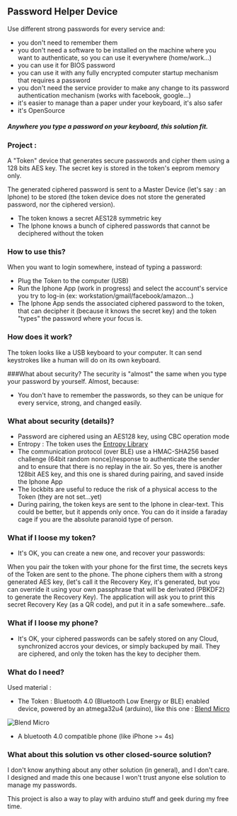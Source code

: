 
## Password Helper Device

Use different strong passwords for every service and:

- you don't need to remember them
- you don't need a software to be installed on the machine where you want to authenticate, so you can use it everywhere (home/work...)
- you can use it for BIOS password
- you can use it with any fully encrypted computer startup mechanism that requires a password
- you don't need the service provider to make any change to its password authentication mechanism (works with facebook, google...)
- it's easier to manage than a paper under your keyboard, it's also safer
- it's OpenSource


##### Anywhere you type a password on your keyboard, this solution fit.

### Project :
A "Token" device that generates secure passwords and cipher them using a 128 bits AES key. The secret key is stored in the token's eeprom memory only.

The generated ciphered password is sent to a Master Device (let's say : an Iphone) to be stored (the token device does not store the generated password, nor the ciphered version).

- The token knows a secret AES128 symmetric key
- The Iphone knows a bunch of ciphered passwords that cannot be deciphered without the token

### How to use this?
When you want to login somewhere, instead of typing a password:

- Plug the Token to the computer (USB)
- Run the Iphone App (work in progress) and select the account's service you try to log-in (ex: workstation/gmail/facebook/amazon...)
- The Iphone App sends the associated ciphered password to the token, that can decipher it (because it knows the secret key) and the token "types" the password where your focus is.


### How does it work?
The token looks like a USB keyboard to your computer. It can send keystrokes like a human will do on its own keyboard.


###What about security?
The security is "almost" the same when you type your password by yourself. Almost, because:
- You don't have to remember the passwords, so they can be unique for every service, strong, and changed easily.


### What about security (details)?

- Password are ciphered using an AES128 key, using CBC operation mode
- Entropy : The token uses the [Entropy Library](https://sites.google.com/site/astudyofentropy/project-definition/timer-jitter-entropy-sources/entropy-library)
- The communication protocol (over BLE) use a HMAC-SHA256 based challenge (64bit random nonce)/response to authenticate the sender and to ensure that there is no replay in the air. So yes, there is another 128bit AES key, and this one is shared during pairing, and saved inside the Iphone App
- The lockbits are useful to reduce the risk of a physical access to the Token (they are not set...yet)
- During pairing, the token keys are sent to the Iphone in clear-text. This could be better, but it appends only once. You can do it inside a faraday cage if you are the absolute paranoid type of person.

### What if I loose my token?
- It's OK, you can create a new one, and recover your passwords:

When you pair the token with your phone for the first time, the secrets keys of the Token are sent to the phone.
The phone ciphers them with a strong generated AES key, (let's call it the Recovery Key, it's generated, but you can override it using your own passphrase that will be derivated (PBKDF2) to generate the Recovery Key).
The application will ask you to print this secret Recovery Key (as a QR code), and put it in a safe somewhere...safe.


### What if I loose my phone?
- It's OK, your ciphered passwords can be safely stored on any Cloud, synchronized accros your devices, or simply backuped by mail.
They are ciphered, and only the token has the key to decipher them.
 

### What do I need?
Used material :

- The Token : Bluetooth 4.0 (Bluetooth Low Energy or BLE) enabled device, powered by an atmega32u4 (arduino), like this one : [Blend Micro](http://redbearlab.com/blendmicro)


![Blend Micro](http://static1.squarespace.com/static/5039e08be4b00cf0e8cf88cd/t/5369db8fe4b0968802ea163d/1399446417765/BlendMicro.F%26B.jpg?format=200w)

- A bluetooth 4.0 compatible phone (like iPhone >= 4s)

### What about this solution vs other closed-source solution?
I don't know anything about any other solution (in general), and I don't care.
I designed and made this one because I won't trust anyone else solution to manage my passwords.

This project is also a way to play with arduino stuff and geek during my free time.
